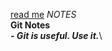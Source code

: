 [read me](https://github.com/Kimball-Peterson/startup/blob/main/README.md)
*NOTES*\
**Git Notes**\
***- Git is useful. Use it.***\
